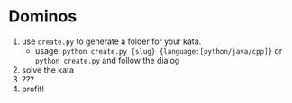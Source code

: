 # Dominos

1. use `create.py` to generate a folder for your kata.
    * usage:
  `python create.py {slug} {language:[python/java/cpp]}`
  or `python create.py` and follow the dialog
2. solve the kata
3. ???
4. profit!
 
